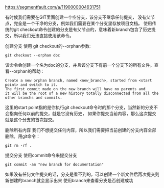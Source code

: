 https://segmentfault.com/a/1190000004931751

有时候我们需要在GIT里面创建一个空分支，该分支不继承任何提交，
没有父节点，完全是一个干净的分支，例如我们需要在某个分支里存放项目文档。
使用传统的git checkout命令创建的分支是有父节点的，意味着新branch包含了历史提交，所以我们无法直接使用该命令。

创建分支
使用 git checkout的--orphan参数:             

`git checkout --orphan doc`

该命令会创建一个名为doc的分支，并且该分支下有前一个分支下的所有文件。查看--orphan的帮助：  

```
Create a new orphan branch, named <new_branch>, started from <start point> and switch to it. 
The first commit made on the new branch will have no parents and 
it will be the root of a new history totally disconnected from all the other branchs and commits.
```

这里的start point指的是你执行git checkout命令时的那个分支，当然新的分支不会指向任何以前的提交，就是它没有历史，
如果你提交当前内容，那么这次提交就是这个分支的首次提交。

删除所有内容
我们不想提交任何内容，所以我们需要把当前创建的分支内容全部删除，用git命令：

`git rm -rf .`

提交分支
使用commit命令来提交分支

`git commit -am "new branch for documentation"`

如果没有任何文件提交的话，分支是看不到的，可以创建一个新文件后再次提交则新创建的branch就会显示出来
使用branch来查看分支是否创建成功


